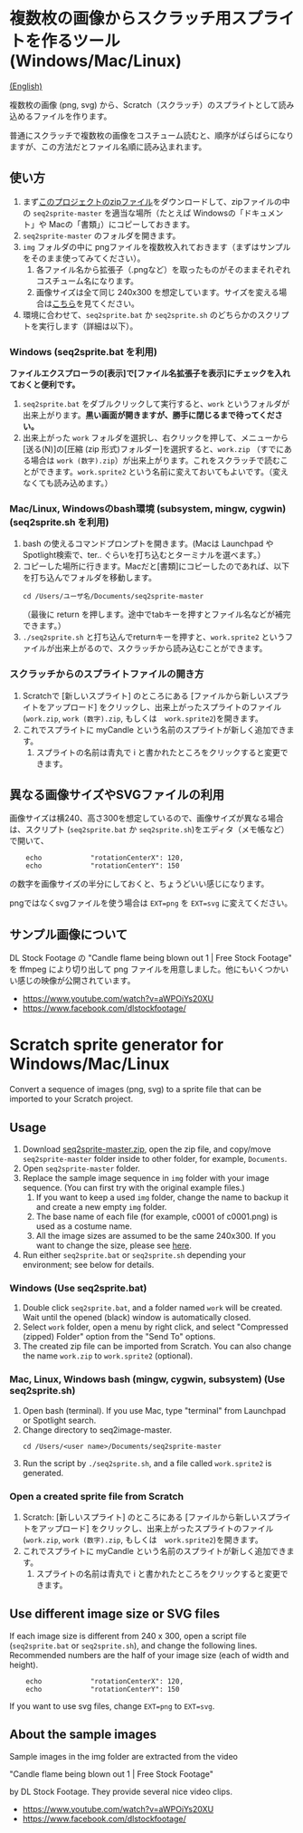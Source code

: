 # 複数枚の画像からスクラッチ用スプライトを作るツール (Windows/Mac/Linux)

<a href="#english">(English)</a>

複数枚の画像 (png, svg) から、Scratch（スクラッチ）のスプライトとして読み込めるファイルを作ります。

普通にスクラッチで複数枚の画像をコスチューム読むと、順序がばらばらになりますが、この方法だとファイル名順に読み込まれます。

## 使い方

1. まず[このプロジェクトのzipファイル](https://github.com/memakura/seq2sprite/archive/master.zip)をダウンロードして、zipファイルの中の `seq2sprite-master` を適当な場所（たとえば Windowsの「ドキュメント」や Macの「書類」）にコピーしておきます。
1. `seq2sprite-master` のフォルダを開きます。
1. `img` フォルダの中に pngファイルを複数枚入れておきます（まずはサンプルをそのまま使ってみてください）。
    1. 各ファイル名から拡張子（.pngなど）を取ったものがそのままそれぞれコスチューム名になります。
    1. 画像サイズは全て同じ 240x300 を想定しています。サイズを変える場合は<a href="#imgsize-ja">こちら</a>を見てください。
1. 環境に合わせて、`seq2sprite.bat` か `seq2sprite.sh` のどちらかのスクリプトを実行します（詳細は以下）。

### Windows (seq2sprite.bat を利用)

**ファイルエクスプローラの[表示]で[ファイル名拡張子を表示]にチェックを入れておくと便利です。**

1. `seq2sprite.bat` をダブルクリックして実行すると、`work` というフォルダが出来上がります。**黒い画面が開きますが、勝手に閉じるまで待ってください。**
1. 出来上がった `work` フォルダを選択し、右クリックを押して、メニューから[送る(N)]の[圧縮 (zip 形式)フォルダー]を選択すると、`work.zip` （すでにある場合は `work (数字).zip`）が出来上がります。これをスクラッチで読むことができます。`work.sprite2` という名前に変えておいてもよいです。（変えなくても読み込めます。）

### Mac/Linux, Windowsのbash環境 (subsystem, mingw, cygwin) (seq2sprite.sh を利用)

1. bash の使えるコマンドプロンプトを開きます。(Macは Launchpad や Spotlight検索で、ter.. ぐらいを打ち込むとターミナルを選べます。）
1. コピーした場所に行きます。Macだと[書類]にコピーしたのであれば、以下を打ち込んでフォルダを移動します。
   ```
   cd /Users/ユーザ名/Documents/seq2sprite-master
   ``` 
   （最後に return を押します。途中でtabキーを押すとファイル名などが補完できます。）
1. `./seq2sprite.sh` と打ち込んでreturnキーを押すと、`work.sprite2` というファイルが出来上がるので、スクラッチから読み込むことができます。

### スクラッチからのスプライトファイルの開き方

1. Scratchで [新しいスプライト] のところにある [ファイルから新しいスプライトをアップロード] をクリックし、出来上がったスプライトのファイル (`work.zip`, `work (数字).zip`, もしくは　`work.sprite2`)を開きます。
1. これでスプライトに myCandle という名前のスプライトが新しく追加できます。
    1. スプライトの名前は青丸で i と書かれたところをクリックすると変更できます。

<a name="imgsize-ja">

## 異なる画像サイズやSVGファイルの利用

画像サイズは横240、高さ300を想定しているので、画像サイズが異なる場合は、スクリプト (`seq2sprite.bat` か `seq2sprite.sh`)をエディタ（メモ帳など）で開いて、

```
    echo 			"rotationCenterX": 120,
    echo 			"rotationCenterY": 150
```

の数字を画像サイズの半分にしておくと、ちょうどいい感じになります。

pngではなくsvgファイルを使う場合は `EXT=png` を `EXT=svg` に変えてください。


## サンプル画像について

DL Stock Footage の "Candle flame being blown out 1 | Free Stock Footage"
を ffmpeg により切り出して png ファイルを用意しました。他にもいくつかいい感じの映像が公開されています。

- https://www.youtube.com/watch?v=aWPOiYs20XU
- https://www.facebook.com/dlstockfootage/


<a name="english">

# Scratch sprite generator for Windows/Mac/Linux

Convert a sequence of images (png, svg) to a sprite file that can be imported to your Scratch project.

## Usage

1. Download [seq2sprite-master.zip](https://github.com/memakura/seq2sprite/archive/master.zip), open the zip file, and copy/move `seq2sprite-master` folder inside to other folder, for example, `Documents`.
1. Open `seq2sprite-master` folder.
1. Replace the sample image sequence in `img` folder with your image sequence. (You can first try with the original example files.)
    1. If you want to keep a used `img` folder, change the name to backup it and create a new empty `img` folder.
    1. The base name of each file (for example, c0001 of c0001.png) is used as a costume name.
    1. All the image sizes are assumed to be the same 240x300. If you want to change the size, please see <a href="#imgsize-en">here</a>.
1. Run either `seq2sprite.bat` or `seq2sprite.sh` depending your environment; see below for details.
    
### Windows (Use seq2sprite.bat)

1. Double click `seq2sprite.bat`, and a folder named `work` will be created. Wait until the opened (black) window is automatically closed.
1. Select `work` folder, open a menu by right click, and select "Compressed (zipped) Folder" option from the "Send To" options.
1. The created zip file can be imported from Scratch. You can also change the name `work.zip` to `work.sprite2` (optional).

### Mac, Linux, Windows bash (mingw, cygwin, subsystem) (Use seq2sprite.sh)

1. Open bash (terminal). If you use Mac, type "terminal" from Launchpad or Spotlight search.
1. Change directory to seq2image-master. 
   ```
   cd /Users/<user name>/Documents/seq2sprite-master
   ```
1. Run the script by `./seq2sprite.sh`, and a file called `work.sprite2` is generated.

<a name="imgsize-ja">

### Open a created sprite file from Scratch

1. Scratch:  [新しいスプライト] のところにある [ファイルから新しいスプライトをアップロード] をクリックし、出来上がったスプライトのファイル (`work.zip`, `work (数字).zip`, もしくは　`work.sprite2`)を開きます。
1. これでスプライトに myCandle という名前のスプライトが新しく追加できます。
    1. スプライトの名前は青丸で i と書かれたところをクリックすると変更できます。


## Use different image size or SVG files

If each image size is different from 240 x 300, open a script file (`seq2sprite.bat` or `seq2sprite.sh`), and change the following lines. Recommended numbers are the half of your image size (each of width and height).

```
    echo 			"rotationCenterX": 120,
    echo 			"rotationCenterY": 150
```

If you want to use svg files, change `EXT=png` to `EXT=svg`.


## About the sample images

Sample images in the img folder are extracted from the video

"Candle flame being blown out 1 | Free Stock Footage"

by DL Stock Footage. They provide several nice video clips. 

- https://www.youtube.com/watch?v=aWPOiYs20XU
- https://www.facebook.com/dlstockfootage/

